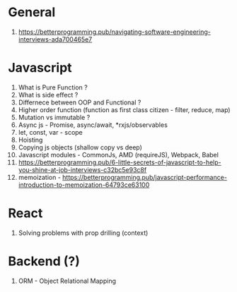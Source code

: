 # General
1. https://betterprogramming.pub/navigating-software-engineering-interviews-ada700465e7

# Javascript
1. What is Pure Function ?
2. What is side effect ?
3. Differnece between OOP and Functional ?
4. Higher order function (function as first class citizen - filter, reduce, map)
5. Mutation vs immutable ?
6. Async js - Promise, async/await, *rxjs/observables
7. let, const, var - scope
8. Hoisting
9. Copying js objects (shallow copy vs deep)
10. Javascript modules - CommonJs, AMD (requireJS), Webpack, Babel
11. https://betterprogramming.pub/6-little-secrets-of-javascript-to-help-you-shine-at-job-interviews-c32bc5e93c8f
12. memoization - https://betterprogramming.pub/javascript-performance-introduction-to-memoization-64793ce63100

# React
1. Solving problems with prop drilling (context)


# Backend (?)
1. ORM - Object Relational Mapping

